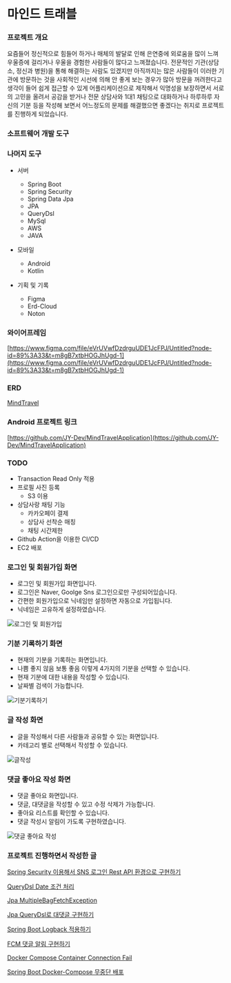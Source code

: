 # 마인드 트래블

### 프로젝트 개요

요즘들어 정신적으로 힘들어 하거나 매체의 발달로 인해 은연중에 외로움을 많이 느껴 우울증에 걸리거나 우울을 경험한 사람들이 많다고 느껴졌습니다. 전문적인 기관(상담소, 정신과 병원)을 통해 해결하는 사람도 있겠지만 아직까지는 많은 사람들이 이러한 기관에 방문하는 것을 사회적인 시선에 의해 안 좋게 보는 경우가 많아 방문을 꺼려한다고 생각이 들어 쉽게 접근할 수 있게 어플리케이션으로 제작해서 익명성을 보장하면서 서로의 고민을 올려서 공감을 받거나  전문 상담사와 1대1 채팅으로 대화하거나 하루하루 자신의 기분 등을 작성해 보면서  어느정도의 문제를 해결했으면 좋겠다는 취지로 프로젝트를 진행하게 되었습니다.

### 소프트웨어 개발 도구

### 

### 나머지 도구

- 서버
    - Spring Boot
    - Spring Security
    - Spring Data Jpa
    - JPA
    - QueryDsl
    - MySql
    - AWS
    - JAVA

- 모바일
    - Android
    - Kotlin
    

- 기획 및 기록
    - Figma
    - Erd-Cloud
    - Noton
    

### 와이어프레임

[https://www.figma.com/file/eVrUVwfDzdrguUDE1JcFPJ/Untitled?node-id=89%3A33&t=m8gB7xtbHOGJhUgd-1](https://www.figma.com/file/eVrUVwfDzdrguUDE1JcFPJ/Untitled?node-id=89%3A33&t=m8gB7xtbHOGJhUgd-1)

### ERD

[MindTravel](https://www.erdcloud.com/d/TPdEDQWooRWKrJDnZ)

### Android 프로젝트 링크

[https://github.com/JY-Dev/MindTravelApplication](https://github.com/JY-Dev/MindTravelApplication)

### TODO
- Transaction Read Only 적용
- 프로필 사진 등록
    - S3 이용
- 상담사랑 채팅 기능
    - 카카오페이 결제
    - 상담사 선착순 매칭
    - 채팅 시간제한
- Github Action을 이용한 CI/CD
- EC2 배포

### 로그인 및 회원가입 화면
- 로그인 및 회원가입 화면입니다. 
- 로그인은 Naver, Goolge Sns 로그인으로만 구성되어있습니다.
- 간편한 회원가입으로 닉네임만 설정하면 자동으로 가입됩니다.
- 닉네임은 고유하게 설정하였습니다.

![로그인 및 회원가입](https://user-images.githubusercontent.com/45057493/233777008-3c666c4e-90d2-4dee-af43-3454617a399e.gif)

### 기분 기록하기 화면
- 현재의 기분을 기록하는 화면입니다.
- 나쁨 좋지 않음 보통 좋음 이렇게 4가지의 기분을 선택할 수 있습니다.
- 현재 기분에 대한 내용을 작성할 수 있습니다.
- 날짜별 검색이 가능합니다.

![기분기록하기](https://user-images.githubusercontent.com/45057493/233777037-e99920f2-5a31-4d4d-9199-53369f454026.gif)

### 글 작성 화면
- 글을 작성해서 다른 사람들과 공유할 수 있는 화면입니다.
- 카테고리 별로 선택해서 작성할 수 있습니다.

![글작성](https://user-images.githubusercontent.com/45057493/233777070-6d1395f2-597d-4e68-9c09-77912437b3e6.gif)

### 댓글 좋아요 작성 화면
- 댓글 좋아요 화면입니다.
- 댓글, 대댓글을 작성할 수 있고 수정 삭제가 가능합니다.
- 좋아요 리스트를 확인할 수 있습니다.
- 댓글 작성시 알림이 가도록 구현하였습니다.

![댓글 좋아요 작성](https://user-images.githubusercontent.com/45057493/233777105-6c22779e-a140-4ce9-86a4-792f0da2c5d4.gif)

### 프로젝트 진행하면서 작성한 글

[Spring Security 이용해서 SNS 로그인 Rest API 환경으로 구현하기](https://velog.io/@kjy0302014/Spring-Security-이용해서-SNS-로그인-Rest-API-환경으로-구현하기)

[QueryDsl Date 조건 처리](https://velog.io/@kjy0302014/QueryDsl-Date-조건-처리)

[Jpa MultipleBagFetchException](https://velog.io/@kjy0302014/Jpa-MultipleBagFetchException)

[Jpa QueryDsl로 대댓글 구현하기](https://velog.io/@kjy0302014/Jpa-QueryDsl로-대댓글-구현하기)

[Spring Boot Logback 적용하기](https://velog.io/@kjy0302014/Spring-Boot-LogBack-%EC%A0%81%EC%9A%A9%ED%95%98%EA%B8%B0)

[FCM 댓글 알림 구현하기](https://velog.io/@kjy0302014/FCM-%EB%8C%93%EA%B8%80-%EC%95%8C%EB%A6%BC-%EA%B5%AC%ED%98%84%ED%95%98%EA%B8%B0)

[Docker Compose Container Connection Fail](https://velog.io/@kjy0302014/Docker-Compose-Container-Connection-Fail)

[Spring Boot Docker-Compose 무중단 배포](https://velog.io/@kjy0302014/Spring-Boot-Docker-Compose-%EB%AC%B4%EC%A4%91%EB%8B%A8-%EB%B0%B0%ED%8F%AC)
